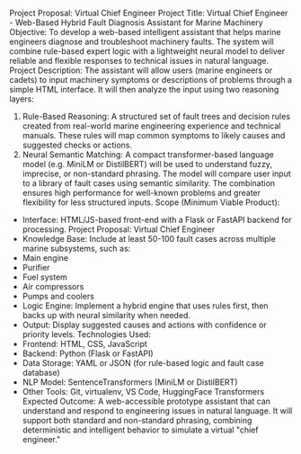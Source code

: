 Project Proposal: Virtual Chief Engineer
Project Title:
Virtual Chief Engineer - Web-Based Hybrid Fault Diagnosis Assistant for Marine Machinery
Objective:
To develop a web-based intelligent assistant that helps marine engineers diagnose and troubleshoot
machinery faults. The system will combine rule-based expert logic with a lightweight neural model to deliver
reliable and flexible responses to technical issues in natural language.
Project Description:
The assistant will allow users (marine engineers or cadets) to input machinery symptoms or descriptions of
problems through a simple HTML interface. It will then analyze the input using two reasoning layers:
1. Rule-Based Reasoning:
A structured set of fault trees and decision rules created from real-world marine engineering experience
and technical manuals. These rules will map common symptoms to likely causes and suggested checks or
actions.
2. Neural Semantic Matching:
A compact transformer-based language model (e.g. MiniLM or DistilBERT) will be used to understand
fuzzy, imprecise, or non-standard phrasing. The model will compare user input to a library of fault cases
using semantic similarity.
The combination ensures high performance for well-known problems and greater flexibility for less structured
inputs.
Scope (Minimum Viable Product):
- Interface: HTML/JS-based front-end with a Flask or FastAPI backend for processing.
Project Proposal: Virtual Chief Engineer
- Knowledge Base: Include at least 50-100 fault cases across multiple marine subsystems, such as:
- Main engine
- Purifier
- Fuel system
- Air compressors
- Pumps and coolers
- Logic Engine: Implement a hybrid engine that uses rules first, then backs up with neural similarity when
needed.
- Output: Display suggested causes and actions with confidence or priority levels.
Technologies Used:
- Frontend: HTML, CSS, JavaScript
- Backend: Python (Flask or FastAPI)
- Data Storage: YAML or JSON (for rule-based logic and fault case database)
- NLP Model: SentenceTransformers (MiniLM or DistilBERT)
- Other Tools: Git, virtualenv, VS Code, HuggingFace Transformers
Expected Outcome:
A web-accessible prototype assistant that can understand and respond to engineering issues in natural
language. It will support both standard and non-standard phrasing, combining deterministic and intelligent
behavior to simulate a virtual "chief engineer."
